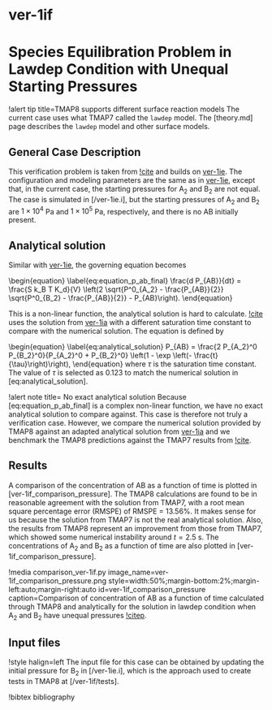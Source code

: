 # ver-1if

# Species Equilibration Problem in Lawdep Condition with Unequal Starting Pressures

!alert tip title=TMAP8 supports different surface reaction models
The current case uses what TMAP7 called the `lawdep` model.
The [theory.md] page describes the `lawdep` model and other surface models.

## General Case Description

This verification problem is taken from [!cite](ambrosek2008verification) and builds on [ver-1ie](ver-1ie.md). The configuration and modeling parameters are the same as in [ver-1ie](ver-1ie.md), except that, in the current case, the starting pressures for A$_2$ and B$_2$ are not equal. The case is simulated in [/ver-1ie.i], but the starting pressures of A$_2$ and B$_2$ are $1 \times 10^4$ Pa and $1 \times 10^5$ Pa, respectively, and there is no AB initially present.

## Analytical solution

Similar with [ver-1ie](ver-1ie.md), the governing equation becomes

\begin{equation}
\label{eq:equation_p_ab_final}
\frac{d P_{AB}}{dt} = \frac{S k_B T K_d}{V} \left(2 \sqrt{P^0_{A_2} - \frac{P_{AB}}{2}} \sqrt{P^0_{B_2} - \frac{P_{AB}}{2}} - P_{AB}\right).
\end{equation}

This is a non-linear function, the analytical solution is hard to calculate. [!cite](ambrosek2008verification) uses the solution from [ver-1ia](ver-1ia.md) with a different saturation time constant to compare with the numerical solution. The equation is defined by

\begin{equation}
\label{eq:analytical_solution}
P_{AB}  = \frac{2 P_{A_2}^0 P_{B_2}^0}{P_{A_2}^0 + P_{B_2}^0} \left(1 - \exp \left(- \frac{t}{\tau}\right)\right),
\end{equation}
where $\tau$ is the saturation time constant. The value of $\tau$ is selected as 0.123 to match the numerical solution in [eq:analytical_solution].

!alert note title= No exact analytical solution
Because [eq:equation_p_ab_final] is a complex non-linear function, we have no exact analytical solution to compare against. This case is therefore not truly a verification case. However, we compare the numerical solution provided by TMAP8 against an adapted analytical solution from [ver-1ia](ver-1ia.md) and we benchmark the TMAP8 predictions against the TMAP7 results from [!cite](ambrosek2008verification).


## Results

A comparison of the concentration of AB as a function of time is plotted in [ver-1if_comparison_pressure]. The TMAP8 calculations are found to be in reasonable agreement with the solution from TMAP7, with a root mean square percentage error (RMSPE) of RMSPE =  13.56%. It makes sense for us because the solution from TMAP7 is not the real analytical solution. Also, the results from TMAP8 represent an improvement from those from TMAP7, which showed some numerical instability around $t=2.5$ s. The concentrations of A$_2$ and B$_2$ as a function of time are also plotted in [ver-1if_comparison_pressure].

!media comparison_ver-1if.py
       image_name=ver-1if_comparison_pressure.png
       style=width:50%;margin-bottom:2%;margin-left:auto;margin-right:auto
       id=ver-1if_comparison_pressure
       caption=Comparison of concentration of AB as a function of time calculated through TMAP8 and analytically for the solution in lawdep condition when A$_2$ and B$_2$ have unequal pressures [!citep](ambrosek2008verification).

## Input files

!style halign=left
The input file for this case can be obtained by updating the initial pressure for B$_2$ in [/ver-1ie.i], which is the approach used to create tests in TMAP8 at [/ver-1if/tests].

!bibtex bibliography

